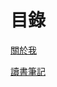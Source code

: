 # 目錄

[關於我](https://tokysound.github.io/Toky-Sound/About-me/%E9%97%9C%E6%96%BC%E6%88%91)

[讀書筆記](https://tokysound.github.io/Toky-Sound/note1/Category_page)
